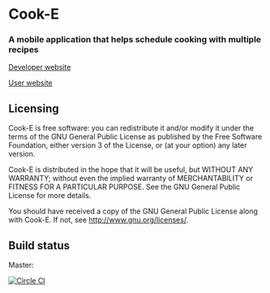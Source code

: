 # Cook-E #

### A mobile application that helps schedule cooking with multiple recipes ###

[Developer website](https://cook-e-team.github.io/Cook-E/)

[User website](https://cook-e-team.github.io/Cook-E/user/)

## Licensing ##

Cook-E is free software: you can redistribute it and/or modify
it under the terms of the GNU General Public License as published by
the Free Software Foundation, either version 3 of the License, or
(at your option) any later version.

Cook-E is distributed in the hope that it will be useful,
but WITHOUT ANY WARRANTY; without even the implied warranty of
MERCHANTABILITY or FITNESS FOR A PARTICULAR PURPOSE.  See the
GNU General Public License for more details.

You should have received a copy of the GNU General Public License
along with Cook-E.  If not, see <http://www.gnu.org/licenses/>.

## Build status ##

Master:

[![Circle CI](https://circleci.com/gh/Cook-E-team/Cook-E.svg?style=svg)](https://circleci.com/gh/Cook-E-team/Cook-E)

